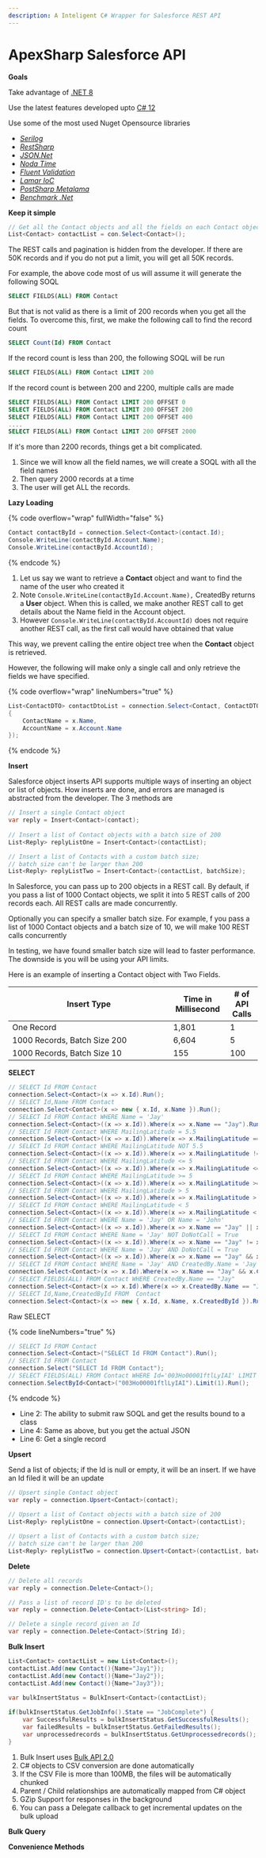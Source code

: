 ```yaml
---
description: A Inteligent C# Wrapper for Salesforce REST API
---
```


# ApexSharp Salesforce API

**Goals**



Take advantage of [.NET 8](https://learn.microsoft.com/en-us/dotnet/core/whats-new/dotnet-8)

Use the latest features developed upto [C# 12](https://learn.microsoft.com/en-us/dotnet/csharp/whats-new/csharp-12)

Use some of the most used Nuget Opensource libraries

* [_Serilog_](https://serilog.net/)
* [_RestSharp_](https://restsharp.dev/)
* [_JSON.Net_](https://www.newtonsoft.com/json)
* [_Noda Time_](https://nodatime.org/)
* [_Fluent Validation_](https://docs.fluentvalidation.net/en/latest/)
* [_Lamar IoC_](https://jasperfx.github.io/lamar/)
* [_PostSharp Metalama_](https://www.postsharp.net/metalama)
* [_Benchmark .Net_ ](https://github.com/dotnet/BenchmarkDotNet)

**Keep it simple**

```csharp
// Get all the Contact objects and all the fields on each Contact object
List<Contact> contactList = con.Select<Contact>();
```

The REST calls and pagination is hidden from the developer. If there are 50K records and if you do not put a limit, you will get all 50K records.

For example, the above code most of us will assume it will generate the following SOQL

```sql
SELECT FIELDS(ALL) FROM Contact 
```

But that is not valid as there is a limit of 200 records when you get all the fields. To overcome this, first, we make the following call to find the record count

```sql
SELECT Count(Id) FROM Contact 
```

If the record count is less than 200, the following SOQL will be run

```sql
SELECT FIELDS(ALL) FROM Contact LIMIT 200
```

If the record count is between 200 and 2200, multiple calls are made

```sql
SELECT FIELDS(ALL) FROM Contact LIMIT 200 OFFSET 0
SELECT FIELDS(ALL) FROM Contact LIMIT 200 OFFSET 200
SELECT FIELDS(ALL) FROM Contact LIMIT 200 OFFSET 400
....
SELECT FIELDS(ALL) FROM Contact LIMIT 200 OFFSET 2000
```



If it's more than 2200 records, things get a bit complicated.&#x20;

1. Since we will know all the field names, we will create a SOQL with all the field names
2. Then query 2000 records at a time
3. The user will get ALL the records.&#x20;

**Lazy Loading**

{% code overflow="wrap" fullWidth="false" %}
```csharp
Contact contactById = connection.Select<Contact>(contact.Id);
Console.WriteLine(contactById.Account.Name);
Console.WriteLine(contactById.AccountId);
```
{% endcode %}

1. Let us say we want to retrieve a **Contact** object and want to find the name of the user who created it
2. Note `Console.WriteLine(contactById.Account.Name),` CreatedBy returns a **User** object. When this is called, we make another REST call to get details about the Name field in the Account object.&#x20;
3. However `Console.WriteLine(contactById.AccountId)` does not require another REST call, as the first call would have obtained that value

This way, we prevent calling the entire object tree when the **Contact** object is retrieved.&#x20;

However, the following will make only a single call and only retrieve the fields we have specified.&#x20;

{% code overflow="wrap" lineNumbers="true" %}
```csharp
List<ContactDTO> contactDtoList = connection.Select<Contact, ContactDTO>((x, y) => new ContactDTO
{
    ContactName = x.Name,
    AccountName = x.Account.Name
});
```
{% endcode %}

**Insert**

Salesforce object inserts API supports multiple ways of inserting an object or list of objects. How inserts are done, and errors are managed is abstracted from the developer. The 3 methods are

```csharp
// Insert a single Contact object
var reply = Insert<Contact>(contact);
	
// Insert a list of Contact objects with a batch size of 200
List<Reply> replyListOne = Insert<Contact>(contactList);

// Insert a list of Contacts with a custom batch size; 
// batch size can't be larger than 200
List<Reply> replyListTwo = Insert<Contact>(contactList, batchSize);
```

In Salesforce, you can pass up to 200 objects in a REST call. By default, if you pass a list of 1000 Contact objects, we split it into 5 REST calls of 200 records each. All REST calls are made concurrently.&#x20;

Optionally you can specify a smaller batch size. For example, f you pass a list of 1000 Contact objects and a batch size of 10, we will make 100 REST calls concurrently

In testing, we have found smaller batch size will lead to faster performance. The downside is you will be using your API limits.&#x20;

Here is an example of inserting a Contact object with Two Fields.

<table><thead><tr><th width="309.3333333333333">Insert Type</th><th>Time in Millisecond</th><th># of API Calls</th></tr></thead><tbody><tr><td>One Record</td><td>1,801</td><td>1</td></tr><tr><td>1000 Records, Batch Size 200</td><td>6,604</td><td>5</td></tr><tr><td>1000 Records, Batch Size 10</td><td>155</td><td>100</td></tr></tbody></table>



**SELECT**

```csharp
// SELECT Id FROM Contact
connection.Select<Contact>(x => x.Id).Run();
// SELECT Id,Name FROM Contact
connection.Select<Contact>(x => new { x.Id, x.Name }).Run();
// SELECT Id FROM Contact WHERE Name = 'Jay'
connection.Select<Contact>((x => x.Id)).Where(x => x.Name == "Jay").Run();
// SELECT Id FROM Contact WHERE MailingLatitude = 5.5
connection.Select<Contact>((x => x.Id)).Where(x => x.MailingLatitude == 5.5).Run();
// SELECT Id FROM Contact WHERE MailingLatitude NOT 5.5
connection.Select<Contact>((x => x.Id)).Where(x => x.MailingLatitude != 5.5).Run();
// SELECT Id FROM Contact WHERE MailingLatitude <= 5
connection.Select<Contact>((x => x.Id)).Where(x => x.MailingLatitude <= 5.0).Run();
// SELECT Id FROM Contact WHERE MailingLatitude >= 5
connection.Select<Contact>((x => x.Id)).Where(x => x.MailingLatitude >= 5.0).Run();
// SELECT Id FROM Contact WHERE MailingLatitude > 5
connection.Select<Contact>((x => x.Id)).Where(x => x.MailingLatitude > 5.0).Run();
// SELECT Id FROM Contact WHERE MailingLatitude < 5
connection.Select<Contact>((x => x.Id)).Where(x => x.MailingLatitude < 5.0).Run();
// SELECT Id FROM Contact WHERE Name = 'Jay' OR Name = 'John'
connection.Select<Contact>((x => x.Id)).Where(x => x.Name == "Jay" || x.Name == "John").Run();
// SELECT Id FROM Contact WHERE Name = 'Jay' NOT DoNotCall = True
connection.Select<Contact>((x => x.Id)).Where(x => x.Name == "Jay" != x.DoNotCall == true).Run();
// SELECT Id FROM Contact WHERE Name = 'Jay' AND DoNotCall = True
connection.Select<Contact>((x => x.Id)).Where(x => x.Name == "Jay" && x.DoNotCall == true).Run();
// SELECT Id FROM Contact WHERE Name = 'Jay' AND CreatedBy.Name = 'Jay'
connection.Select<Contact>(x => x.Id).Where(x => x.Name == "Jay" && x.CreatedBy.Name == "Jay").Run();
// SELECT FIELDS(ALL) FROM Contact WHERE CreatedBy.Name == "Jay"
connection.Select<Contact>(x => x.Id).Where(x => x.CreatedBy.Name == "Jay").Run();
// SELECT Id,Name,CreatedById FROM  Contact
connection.Select<Contact>(x => new { x.Id, x.Name, x.CreatedById }).Run();
```

Raw SELECT

{% code lineNumbers="true" %}
```csharp
// SELECT Id FROM Contact
connection.Select<Contact>("SELECT Id FROM Contact").Run();
// SELECT Id FROM Contact
connection.Select("SELECT Id FROM Contact");
// SELECT FIELDS(ALL) FROM Contact WHERE Id='003Ho00001ftlLyIAI' LIMIT 1
connection.SelectById<Contact>("003Ho00001ftlLyIAI").Limit(1).Run();        
```
{% endcode %}

* Line 2: The ability to submit raw SOQL and get the results bound to a class
* Line 4: Same as above, but you get the actual JSON
* Line 6: Get a single record

**Upsert**

Send a list of objects; if the Id is null or empty, it will be an insert. If we have an Id filed it will be an update

```csharp
// Upsert single Contact object
var reply = connection.Upsert<Contact>(contact);
	
// Upsert a list of Contact objects with a batch size of 200
List<Reply> replyListOne = connection.Upsert<Contact>(contactList);

// Upsert a list of Contacts with a custom batch size; 
// batch size can't be larger than 200
List<Reply> replyListTwo = connection.Upsert<Contact>(contactList, batchSize);
```

**Delete**

```csharp
// Delete all records
var reply = connection.Delete<Contact>();

// Pass a list of record ID's to be deleted
var reply = connection.Delete<Contact>(List<string> Id);

// Delete a single record given an Id
var reply = connection.Delete<Contact>(String Id);

```

**Bulk Insert**

```csharp
List<Contact> contactList = new List<Contact>();
contactList.Add(new Contact(){Name="Jay1"});
contactList.Add(new Contact(){Name="Jay2"});
contactList.Add(new Contact(){Name="Jay3"});
		
var bulkInsertStatus = BulkInsert<Contact>(contactList);

if(bulkInsertStatus.GetJobInfo().State == "JobComplete") {
	var SuccessfulResults = bulkInsertStatus.GetSuccessfulResults();
	var failedResults = bulkInsertStatus.GetFailedResults();
	var unprocessedrecords = bulkInsertStatus.GetUnprocessedrecords();
}
```

1. Bulk Insert uses [Bulk API 2.0](https://developer.salesforce.com/docs/atlas.en-us.api\_asynch.meta/api\_asynch/bulk\_api\_2\_0.htm)
2. C# objects to CSV conversion are done automatically&#x20;
3. If the CSV File is more than 100MB, the files will be automatically chunked
4. Parent / Child relationships are automatically mapped from C# object
5. GZip Support for responses in the background&#x20;
6. You can pass a Delegate callback to get incremental updates on the bulk upload

**Bulk Query**



**Convenience Methods**&#x20;



